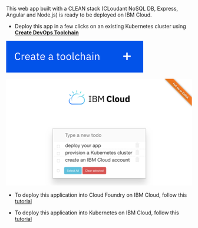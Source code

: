 This web app built with a CLEAN stack (CLoudant NoSQL DB, Express, Angular and Node.js) is ready to be deployed on IBM Cloud.

* Deploy this app in a few clicks on an existing Kubernetes cluster using [**Create DevOps Toolchain**](https://cloud.ibm.com/devops/setup/deploy?repository=https://github.com/lionelmace/mytodo&branch=master)

<a href="https://cloud.ibm.com/devops/setup/deploy?repository=https://github.com/lionelmace/mytodo&branch=master">![](createtoolchain.png)</a>

![Todo](./screenshot.png)

* To deploy this application into Cloud Foundry on IBM Cloud, follow this [tutorial](https://github.com/lionelmace/bluemix-labs/tree/master/labs/Lab%20CloudFoundry%20-%20Deploy%20TODO%20web%20application)

* To deploy this application into Kubernetes on IBM Cloud, follow this [tutorial](https://lionelmace.github.io/iks-lab)
